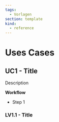 ```yaml
---
tags:
  - Vorlagen
section: template
kind:
  - reference
---
```

# Uses Cases

## UC1 - Title
Description

**Workflow**
- Step 1

### LV1.1 - Title


